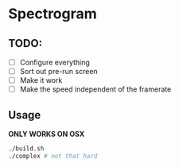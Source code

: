 # Spectrogram

## TODO:
 - [ ] Configure everything
 - [ ] Sort out pre-run screen
 - [ ] Make it work
 - [ ] Make the speed independent of the framerate

## Usage
**ONLY WORKS ON OSX**
```bash
./build.sh
./complex # not that hard
```
